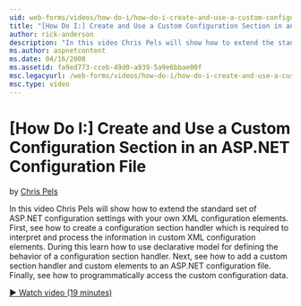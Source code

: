 ```yaml
---
uid: web-forms/videos/how-do-i/how-do-i-create-and-use-a-custom-configuration-section-in-an-aspnet-configuration-file
title: "[How Do I:] Create and Use a Custom Configuration Section in an ASP.NET Configuration File | Microsoft Docs"
author: rick-anderson
description: "In this video Chris Pels will show how to extend the standard set of ASP.NET configuration settings with your own XML configuration elements. First, see how..."
ms.author: aspnetcontent
ms.date: 04/16/2008
ms.assetid: fa9ed773-cceb-49d0-a939-5a9e6bbae00f
msc.legacyurl: /web-forms/videos/how-do-i/how-do-i-create-and-use-a-custom-configuration-section-in-an-aspnet-configuration-file
msc.type: video
---
```

[How Do I:] Create and Use a Custom Configuration Section in an ASP.NET Configuration File
====================
by [Chris Pels](https://twitter.com/chrispels)

In this video Chris Pels will show how to extend the standard set of ASP.NET configuration settings with your own XML configuration elements. First, see how to create a configuration section handler which is required to interpret and process the information in custom XML configuration elements. During this learn how to use declarative model for defining the behavior of a configuration section handler. Next, see how to add a custom section handler and custom elements to an ASP.NET configuration file. Finally, see how to programmatically access the custom configuration data.

[&#9654; Watch video (19 minutes)](https://channel9.msdn.com/Blogs/ASP-NET-Site-Videos/how-do-i-create-and-use-a-custom-configuration-section-in-an-aspnet-configuration-file)
